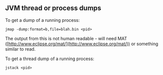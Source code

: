 ## JVM thread or process dumps

To get a dump of a running process:

    jmap -dump:format=b,file=blah.bin <pid>

The output from this is not human readable - will need MAT ([http://www.eclipse.org/mat/](http://www.eclipse.org/mat/)) or something similar to read.

To get a thread dump of a running process:

    jstack <pid>
